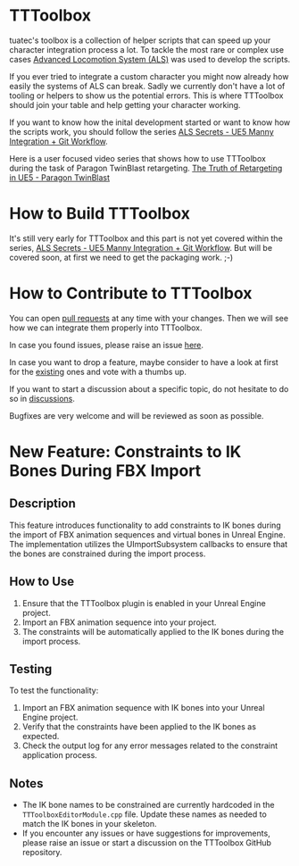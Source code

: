 # TTToolbox

tuatec's toolbox is a collection of helper scripts that can speed up your character integration process a lot.
To tackle the most rare or complex use cases [Advanced Locomotion System (ALS)](https://www.unrealengine.com/marketplace/en-US/product/advanced-locomotion-system-v1) was used to develop the scripts.

If you ever tried to integrate a custom character you might now already how easily the systems of ALS can break.
Sadly we currently don't have a lot of tooling or helpers to show us the potential errors.
This is where TTToolbox should join your table and help getting your character working.

If you want to know how the inital development started or want to know how the scripts work, you should follow the series [ALS Secrets - UE5 Manny Integration + Git Workflow](https://youtube.com/playlist?list=PLslFX7TZAr8_kS1zdzEvrjBXI1gMRckZE).

Here is a user focused video series that shows how to use TTToolbox during the task of Paragon TwinBlast retargeting.
[The Truth of Retargeting in UE5 - Paragon TwinBlast](
https://www.youtube.com/playlist?list=PLslFX7TZAr89enRHIfJwUJJ_hJV8wX_8v)

# How to Build TTToolbox
It's still very early for TTToolbox and this part is not yet covered within the series,
[ALS Secrets - UE5 Manny Integration + Git Workflow](https://youtube.com/playlist?list=PLslFX7TZAr8_kS1zdzEvrjBXI1gMRckZE).
But will be covered soon, at first we need to get the packaging work. ;-)

# How to Contribute to TTToolbox
You can open [pull requests](https://github.com/tuatec/TTToolbox/pulls) at any time with your changes.
Then we will see how we can integrate them properly into TTToolbox.

In case you found issues, please raise an issue [here](https://github.com/tuatec/TTToolbox/issues).

In case you want to drop a feature, maybe consider to have a look at first for the [existing](https://github.com/tuatec/TTToolbox/labels/enhancement) ones and vote with a thumbs up.

If you want to start a discussion about a specific topic, do not hesitate to do so in [discussions](https://github.com/tuatec/TTToolbox/discussions).

Bugfixes are very welcome and will be reviewed as soon as possible.

# New Feature: Constraints to IK Bones During FBX Import

## Description
This feature introduces functionality to add constraints to IK bones during the import of FBX animation sequences and virtual bones in Unreal Engine. The implementation utilizes the UImportSubsystem callbacks to ensure that the bones are constrained during the import process.

## How to Use
1. Ensure that the TTToolbox plugin is enabled in your Unreal Engine project.
2. Import an FBX animation sequence into your project.
3. The constraints will be automatically applied to the IK bones during the import process.

## Testing
To test the functionality:
1. Import an FBX animation sequence with IK bones into your Unreal Engine project.
2. Verify that the constraints have been applied to the IK bones as expected.
3. Check the output log for any error messages related to the constraint application process.

## Notes
- The IK bone names to be constrained are currently hardcoded in the `TTToolboxEditorModule.cpp` file. Update these names as needed to match the IK bones in your skeleton.
- If you encounter any issues or have suggestions for improvements, please raise an issue or start a discussion on the TTToolbox GitHub repository.
